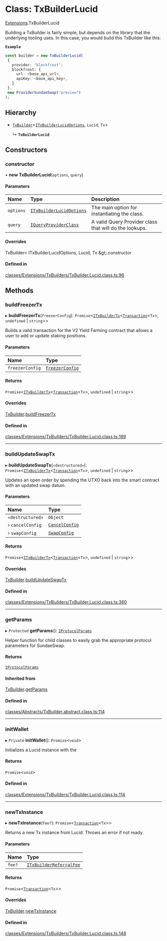 # Class: TxBuilderLucid

[Extensions](../modules/Extensions.md).TxBuilderLucid

Building a TxBuilder is fairly simple, but depends on the library that the underlying tooling uses. In this case,
you would build this TxBuilder like this:

**`Example`**

```ts
const builder = new TxBuilderLucid(
 {
   provider: "blockfrost";
   blockfrost: {
     url: <base_api_url>,
     apiKey: <base_api_key>,
   }
 },
 new ProviderSundaeSwap("preview")
);
```

## Hierarchy

- [`TxBuilder`](Core.TxBuilder.md)<[`ITxBuilderLucidOptions`](../interfaces/Extensions.ITxBuilderLucidOptions.md), `Lucid`, `Tx`\>

  ↳ **`TxBuilderLucid`**

## Constructors

### constructor

• **new TxBuilderLucid**(`options`, `query`)

#### Parameters

| Name | Type | Description |
| :------ | :------ | :------ |
| `options` | [`ITxBuilderLucidOptions`](../interfaces/Extensions.ITxBuilderLucidOptions.md) | The main option for instantiating the class. |
| `query` | [`IQueryProviderClass`](../interfaces/Core.IQueryProviderClass.md) | A valid Query Provider class that will do the lookups. |

#### Overrides

TxBuilder&lt;
  ITxBuilderLucidOptions,
  Lucid,
  Tx
\&gt;.constructor

#### Defined in

[classes/Extensions/TxBuilders/TxBuilder.Lucid.class.ts:96](https://github.com/SundaeSwap-finance/sundae-sdk/blob/main/packages/core/src/classes/Extensions/TxBuilders/TxBuilder.Lucid.class.ts#L96)

## Methods

### buildFreezerTx

▸ **buildFreezerTx**(`freezerConfig`): `Promise`<[`ITxBuilderTx`](../interfaces/Core.ITxBuilderTx.md)<[`Transaction`](Core.Transaction.md)<`Tx`\>, `undefined` \| `string`\>\>

Builds a valid transaction for the V2 Yield Farming contract
that allows a user to add or update staking positions.

#### Parameters

| Name | Type |
| :------ | :------ |
| `freezerConfig` | [`FreezerConfig`](Core.FreezerConfig.md) |

#### Returns

`Promise`<[`ITxBuilderTx`](../interfaces/Core.ITxBuilderTx.md)<[`Transaction`](Core.Transaction.md)<`Tx`\>, `undefined` \| `string`\>\>

#### Overrides

[TxBuilder](Core.TxBuilder.md).[buildFreezerTx](Core.TxBuilder.md#buildfreezertx)

#### Defined in

[classes/Extensions/TxBuilders/TxBuilder.Lucid.class.ts:189](https://github.com/SundaeSwap-finance/sundae-sdk/blob/main/packages/core/src/classes/Extensions/TxBuilders/TxBuilder.Lucid.class.ts#L189)

___

### buildUpdateSwapTx

▸ **buildUpdateSwapTx**(`«destructured»`): `Promise`<[`ITxBuilderTx`](../interfaces/Core.ITxBuilderTx.md)<[`Transaction`](Core.Transaction.md)<`Tx`\>, `undefined` \| `string`\>\>

Updates an open order by spending the UTXO back into the smart contract
with an updated swap datum.

#### Parameters

| Name | Type |
| :------ | :------ |
| `«destructured»` | `Object` |
| › `cancelConfig` | [`CancelConfig`](Core.CancelConfig.md) |
| › `swapConfig` | [`SwapConfig`](Core.SwapConfig.md) |

#### Returns

`Promise`<[`ITxBuilderTx`](../interfaces/Core.ITxBuilderTx.md)<[`Transaction`](Core.Transaction.md)<`Tx`\>, `undefined` \| `string`\>\>

#### Overrides

[TxBuilder](Core.TxBuilder.md).[buildUpdateSwapTx](Core.TxBuilder.md#buildupdateswaptx)

#### Defined in

[classes/Extensions/TxBuilders/TxBuilder.Lucid.class.ts:360](https://github.com/SundaeSwap-finance/sundae-sdk/blob/main/packages/core/src/classes/Extensions/TxBuilders/TxBuilder.Lucid.class.ts#L360)

___

### getParams

▸ `Protected` **getParams**(): [`IProtocolParams`](../interfaces/Core.IProtocolParams.md)

Helper function for child classes to easily grab the appropriate protocol parameters for SundaeSwap.

#### Returns

[`IProtocolParams`](../interfaces/Core.IProtocolParams.md)

#### Inherited from

[TxBuilder](Core.TxBuilder.md).[getParams](Core.TxBuilder.md#getparams)

#### Defined in

[classes/Abstracts/TxBuilder.abstract.class.ts:114](https://github.com/SundaeSwap-finance/sundae-sdk/blob/main/packages/core/src/classes/Abstracts/TxBuilder.abstract.class.ts#L114)

___

### initWallet

▸ `Private` **initWallet**(): `Promise`<`void`\>

Initializes a Lucid instance with the

#### Returns

`Promise`<`void`\>

#### Defined in

[classes/Extensions/TxBuilders/TxBuilder.Lucid.class.ts:114](https://github.com/SundaeSwap-finance/sundae-sdk/blob/main/packages/core/src/classes/Extensions/TxBuilders/TxBuilder.Lucid.class.ts#L114)

___

### newTxInstance

▸ **newTxInstance**(`fee?`): `Promise`<[`Transaction`](Core.Transaction.md)<`Tx`\>\>

Returns a new Tx instance from Lucid. Throws an error if not ready.

#### Parameters

| Name | Type |
| :------ | :------ |
| `fee?` | [`ITxBuilderReferralFee`](../interfaces/Core.ITxBuilderReferralFee.md) |

#### Returns

`Promise`<[`Transaction`](Core.Transaction.md)<`Tx`\>\>

#### Overrides

[TxBuilder](Core.TxBuilder.md).[newTxInstance](Core.TxBuilder.md#newtxinstance)

#### Defined in

[classes/Extensions/TxBuilders/TxBuilder.Lucid.class.ts:148](https://github.com/SundaeSwap-finance/sundae-sdk/blob/main/packages/core/src/classes/Extensions/TxBuilders/TxBuilder.Lucid.class.ts#L148)
